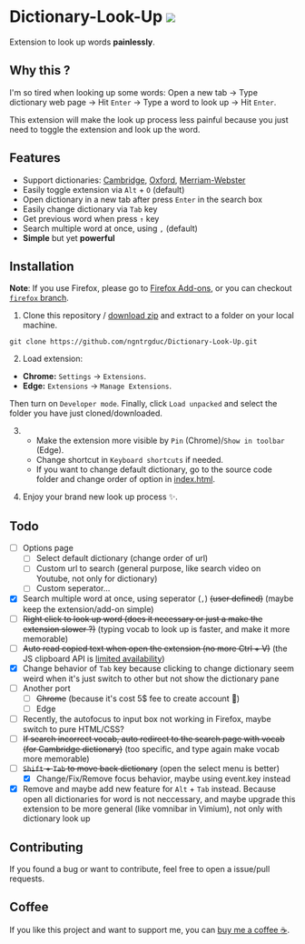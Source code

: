 
# Dictionary-Look-Up ![](https://img.shields.io/github/manifest-json/v/ngntrgduc/Dictionary-Look-Up?style=flat-square)

Extension to look up words **painlessly**.

## Why this ?

I'm so tired when looking up some words: Open a new tab -> Type dictionary web page -> Hit `Enter` -> Type a word to look up -> Hit `Enter`.

This extension will make the look up process less painful because you just need to toggle the extension and look up the word.

## Features

- Support dictionaries: [Cambridge](https://dictionary.cambridge.org/), [Oxford](https://www.oxfordlearnersdictionaries.com/), [Merriam-Webster](https://www.merriam-webster.com/)
- Easily toggle extension via `Alt` + `O` (default)
- Open dictionary in a new tab after press `Enter` in the search box
- Easily change dictionary via `Tab` key
- Get previous word when press `↑` key
- Search multiple word at once, using `,` (default)
- **Simple** but yet **powerful**

## Installation
**Note**: If you use Firefox, please go to [Firefox Add-ons](https://addons.mozilla.org/en-US/firefox/addon/dictionary-look-up/), or you can checkout [`firefox` branch](https://github.com/ngntrgduc/Dictionary-Look-Up/tree/firefox).

1. Clone this repository / [download zip](https://github.com/ngntrgduc/Dictionary-Look-Up/archive/refs/heads/master.zip) and extract to a folder on your local machine.

```git
git clone https://github.com/ngntrgduc/Dictionary-Look-Up.git
```

2. Load extension:

- **Chrome:**  `Settings` -> `Extensions`.
- **Edge:**    `Extensions` -> `Manage Extensions`.

Then turn on `Developer mode`. Finally, click `Load unpacked` and select the folder you have just cloned/downloaded.

3. 
   - Make the extension more visible by `Pin` (Chrome)/`Show in toolbar` (Edge). 
   - Change shortcut in `Keyboard shortcuts` if needed.
   - If you want to change default dictionary, go to the source code folder and change order of option in [index.html](https://github.com/ngntrgduc/Dictionary-Look-Up/blob/master/index.html#L15-L17).

4. Enjoy your brand new look up process ✨. 

## Todo
- [ ] Options page
  - [ ]  Select default dictionary (change order of url)
  - [ ]  Custom url to search (general purpose, like search video on Youtube, not only for dictionary)
  - [ ] Custom seperator...
- [x]  Search multiple word at once, using seperator (`,`) ~~(user defined)~~ (maybe keep the extension/add-on simple)
- [ ]  ~~Right click to look up word (does it necessary or just a make the extension slower ?)~~ (typing vocab to look up is faster, and make it more memorable)
- [ ] ~~Auto read copied text when open the extension (no more Ctrl + V)~~ (the JS clipboard API is [limited availability](https://developer.mozilla.org/en-US/docs/Web/API/Clipboard_API#browser_compatibility))
- [x] Change behavior of `Tab` key because clicking to change dictionary seem weird when it's just switch to other but not show the dictionary pane
- [ ] Another port
  - [ ] ~~Chrome~~ (because it's cost 5$ fee to create account 🥲)
  - [ ] Edge
- [ ] Recently, the autofocus to input box not working in Firefox, maybe switch to pure HTML/CSS?
- [ ] ~~If search incorrect vocab, auto redirect to the search page with vocab (for Cambridge dictionary)~~ (too specific, and type again make vocab more memorable)
- [ ] ~~`Shift` + `Tab` to move back dictionary~~ (open the select menu is better)
  - [x] Change/Fix/Remove focus behavior, maybe using event.key instead
- [x] Remove and maybe add new feature for `Alt` + `Tab` instead. Because open all dictionaries for word is not neccessary, and maybe upgrade this extension to be more general (like vomnibar in Vimium), not only with dictionary look up

## Contributing
If you found a bug or want to contribute, feel free to open a issue/pull requests. 

## Coffee
If you like this project and want to support me, you can [buy me a coffee :coffee:](https://ko-fi.com/ngntrgduc).
